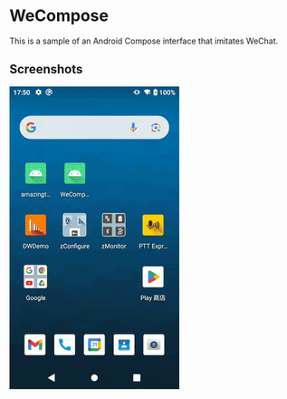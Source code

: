 # WeCompose

This is a sample of an Android Compose interface that imitates WeChat.

## Screenshots


![image](https://github.com/azrael8576/WeCompose/blob/main/wecompose_demo.gif)

